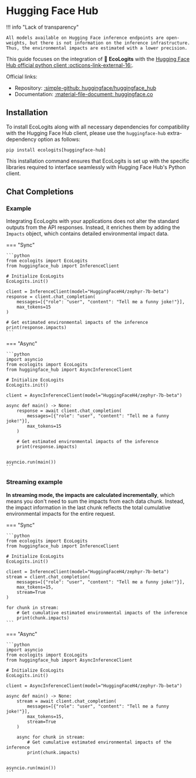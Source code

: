 # Hugging Face Hub

!!! info "Lack of transparency"
    
    All models available on Hugging Face inference endpoints are open-weights, but there is not information on the inference infrastructure. Thus, the environmental impacts are estimated with a lower precision.

This guide focuses on the integration of :seedling: **EcoLogits** with the [Hugging Face Hub official python client :octicons-link-external-16:](https://github.com/huggingface/huggingface_hub).

Official links:

* Repository: [:simple-github: huggingface/huggingface_hub](https://github.com/huggingface/huggingface_hub)
* Documentation: [:material-file-document: huggingface.co](https://huggingface.co/docs/huggingface_hub/index)


## Installation

To install EcoLogits along with all necessary dependencies for compatibility with the Hugging Face Hub client, please use the `huggingface-hub` extra-dependency option as follows:

```shell
pip install ecologits[huggingface-hub]
```

This installation command ensures that EcoLogits is set up with the specific libraries required to interface seamlessly with Hugging Face Hub's Python client.

## Chat Completions

### Example

Integrating EcoLogits with your applications does not alter the standard outputs from the API responses. Instead, it enriches them by adding the `Impacts` object, which contains detailed environmental impact data.

=== "Sync"

    ```python
    from ecologits import EcoLogits
    from huggingface_hub import InferenceClient
    
    # Initialize EcoLogits
    EcoLogits.init()
    
    client = InferenceClient(model="HuggingFaceH4/zephyr-7b-beta")
    response = client.chat_completion(
        messages=[{"role": "user", "content": "Tell me a funny joke!"}],
        max_tokens=15
    )
    
    # Get estimated environmental impacts of the inference
    print(response.impacts)
    ```

=== "Async"

    ```python
    import asyncio
    from ecologits import EcoLogits
    from huggingface_hub import AsyncInferenceClient
    
    # Initialize EcoLogits
    EcoLogits.init()
    
    client = AsyncInferenceClient(model="HuggingFaceH4/zephyr-7b-beta")
    
    async def main() -> None:
        response = await client.chat_completion(
            messages=[{"role": "user", "content": "Tell me a funny joke!"}],
            max_tokens=15
        )
        
        # Get estimated environmental impacts of the inference
        print(response.impacts)
    
    
    asyncio.run(main())
    ```


### Streaming example

**In streaming mode, the impacts are calculated incrementally**, which means you don't need to sum the impacts from each data chunk. Instead, the impact information in the last chunk reflects the total cumulative environmental impacts for the entire request.

=== "Sync"

    ```python
    from ecologits import EcoLogits
    from huggingface_hub import InferenceClient
    
    # Initialize EcoLogits
    EcoLogits.init()
    
    client = InferenceClient(model="HuggingFaceH4/zephyr-7b-beta")
    stream = client.chat_completion(
        messages=[{"role": "user", "content": "Tell me a funny joke!"}],
        max_tokens=15,
        stream=True
    )
    
    for chunk in stream:
        # Get cumulative estimated environmental impacts of the inference
        print(chunk.impacts)
    ```

=== "Async"

    ```python
    import asyncio
    from ecologits import EcoLogits
    from huggingface_hub import AsyncInferenceClient
    
    # Initialize EcoLogits
    EcoLogits.init()
    
    client = AsyncInferenceClient(model="HuggingFaceH4/zephyr-7b-beta")
    
    async def main() -> None:
        stream = await client.chat_completion(
            messages=[{"role": "user", "content": "Tell me a funny joke!"}],
            max_tokens=15,
            stream=True
        )
        
        async for chunk in stream:
            # Get cumulative estimated environmental impacts of the inference
            print(chunk.impacts)
    
    
    asyncio.run(main())
    ```

